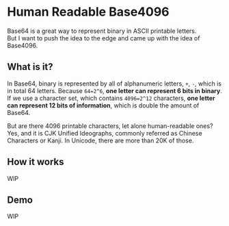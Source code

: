 # Human Readable Base4096

Base64 is a great way to represent binary in ASCII printable letters.  
But I want to push the idea to the edge and came up with the idea of Base4096.

## What is it?
In Base64, binary is represented by all of alphanumeric letters, `+`, `-`, which is in total 64 letters. Because `64=2^6`, **one letter can represent 6 bits in binary**.  
If we use a character set, which contains `4096=2^12` characters, **one letter can represent 12 bits of information**, which is double the amount of Base64.  


But are there 4096 printable characters, let alone human-readable ones?
Yes, and it is CJK Unified Ideographs, commonly referred as Chinese Characters or Kanji. In Unicode, there are more than 20K of those.

## How it works
WIP

## Demo
WIP


